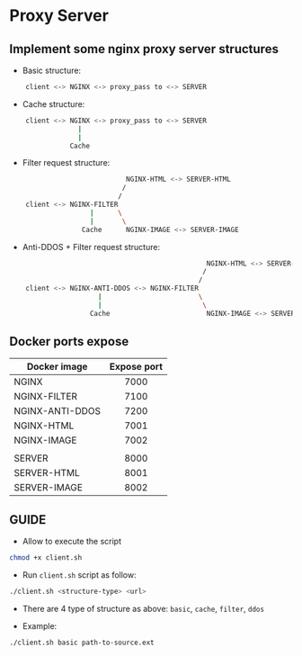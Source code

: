 # Proxy Server

## Implement some nginx proxy server structures

- Basic structure:

```bash
    client <-> NGINX <-> proxy_pass to <-> SERVER
```

- Cache structure:

```bash
    client <-> NGINX <-> proxy_pass to <-> SERVER
                 |
                 |
               Cache
```

- Filter request structure:

```bash
                             NGINX-HTML <-> SERVER-HTML
                            /
                           /
    client <-> NGINX-FILTER
                    |      \
                    |       \
                  Cache      NGINX-IMAGE <-> SERVER-IMAGE
```

- Anti-DDOS + Filter request structure:

```bash
                                                 NGINX-HTML <-> SERVER-HTML
                                                /
                                               /
    client <-> NGINX-ANTI-DDOS <-> NGINX-FILTER
                      |                        \
                      |                         \
                    Cache                        NGINX-IMAGE <-> SERVER-IMAGE
```

## Docker ports expose

| Docker image    | Expose port |
| --------------- | :---------: |
| NGINX           |    7000     |
| NGINX-FILTER    |    7100     |
| NGINX-ANTI-DDOS |    7200     |
| NGINX-HTML      |    7001     |
| NGINX-IMAGE     |    7002     |
|                 |             |
| SERVER          |    8000     |
| SERVER-HTML     |    8001     |
| SERVER-IMAGE    |    8002     |

## GUIDE

- Allow to execute the script

```bash
chmod +x client.sh
```

- Run `client.sh` script as follow:

```bash
./client.sh <structure-type> <url>
```

- There are 4 type of structure as above: `basic`, `cache`, `filter`, `ddos`

- Example:

```bash
./client.sh basic path-to-source.ext
```
